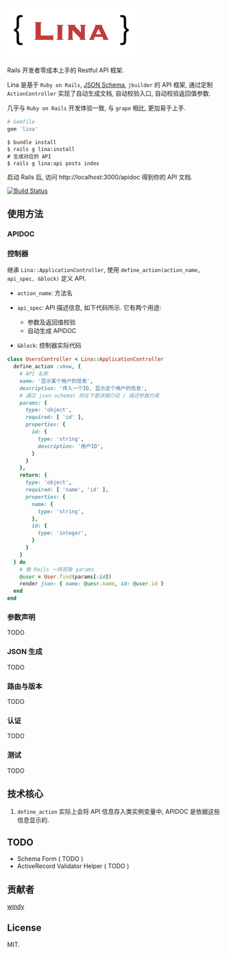 ![lina logo](lina-logo.png)

Rails 开发者零成本上手的 Restful API 框架.

Lina 是基于 `Ruby on Rails`, [JSON Schema](http://json-schema.org), `jbuilder` 的 API 框架, 通过定制 `ActionController` 实现了自动生成文档, 自动校验入口, 自动校验返回值参数.

几乎与 `Ruby on Rails` 开发体验一致, 与 `grape` 相比, 更加易于上手.

```ruby
# Gemfile
gem 'lina'
```

```shell
$ bundle install
$ rails g lina:install
# 生成对应的 API
$ rails g lina:api posts index
```

启动 Rails 后, 访问 http://localhost:3000/apidoc 得到你的 API 文档.

[![Build Status](https://travis-ci.org/windy/lina.png?branch=master)](https://travis-ci.org/windy/lina)

##  使用方法

### APIDOC

### 控制器

继承 `Lina::ApplicationController`, 使用 `define_action(action_name, api_spec, &block)` 定义 API.

* `action_name`: 方法名

* `api_spec`: API 描述信息, 如下代码所示. 它有两个用途:
  * 参数及返回值校验
  * 自动生成 APIDOC

* `&block`: 控制器实际代码

```ruby
class UsersController < Lina::ApplicationController
  define_action :show, {
    # API 名称
    name: '显示某个用户的信息',
    description: '传入一个ID, 显示这个用户的信息',
    # 通过 json-schema( 将在下面详细介绍 ) 描述参数约束
    params: {
      type: 'object',
      required: [ 'id' ],
      properties: {
        id: {
          type: 'string',
          description: '用户ID',
        }
      }
    },
    return: {
      type: 'object',
      required: [ 'name', 'id' ],
      properties: {
        name: {
          type: 'string',
        },
        id: {
          type: 'integer',
        }
      }
    }
  } do
    # 像 Rails 一样获取 params
    @user = User.find(params[:id])
    render json: { name: @uesr.name, id: @user.id }
  end
end
```

### 参数声明

TODO

### JSON 生成

TODO

### 路由与版本

TODO

### 认证

TODO

### 测试

TODO

## 技术核心

1. `define_action` 实际上会将 API 信息存入类实例变量中, APIDOC 是依据这些信息显示的.

## TODO

* Schema Form ( TODO )
* ActiveRecord Validator Helper ( TODO )


## 贡献者

[windy](http://yafeilee.me)

## License

MIT.
